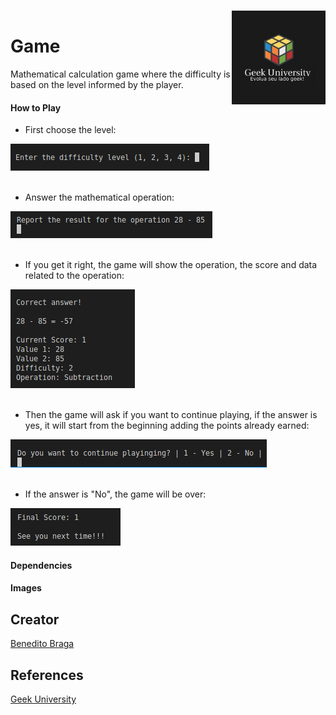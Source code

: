 <h1 align="left">Game<a href="https://www.geekuniversity.com.br/"><img align="right" style="margin-top: -40px;" src="images/logo01.jpeg" alt="Logo" width="150"></a></h1>


Mathematical calculation game where the difficulty is based on the level informed by the player.

#### How to Play 

- First choose the level:

<div ><img alt="Image showing level selection" src="images/choose-level.png"></div>
<br>

 - Answer the mathematical operation:

<div><img alt="Image showing math question." src="images/question.png"></div>
<br>
 
 - If you get it right, the game will show the operation, the score and data related to the operation:

<div><img alt="Image showing game result." src="images/result.png"></div>
<br>
 
 - Then the game will ask if you want to continue playing, if the answer is yes, it will start from the beginning adding the points already earned:

<div><img alt="Image showing game result." src="images/question2.png"></div>
<br>
 
 - If the answer is "No", the game will be over:

<div><img aalt="Image showing game over." src="images/finally.png"></div>

#### Dependencies



#### Images



## Creator

[Benedito Braga](https://www.linkedin.com/in/beneditobarroso "Meet the Creator.")

## References

[Geek University](https://www.geekuniversity.com.br/ "Access the course content here.")